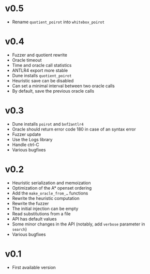 # v0.5
- Rename `quotient_poirot` into `whitebox_poirot`

# v0.4
- Fuzzer and quotient rewrite
- Oracle timeout
- Time and oracle call statistics
- ANTLR4 export more stable
- Dune installs `quotient_poirot`
- Heuristic save can be disabled
- Can set a minimal interval between two oracle calls
- By default, save the previous oracle calls

# v0.3
- Dune installs `poirot` and `bnf2antlr4`
- Oracle should return error code 180 in case of an syntax error
- Fuzzer update
- Use the Logs library
- Handle ctrl-C
- Various bugfixes

# v0.2
- Heuristic serialization and memoization
- Optimization of the A* openset ordering
- Add the `make_oracle_from_…` functions
- Rewrite the heuristic computation
- Rewrite the fuzzer
- The initial injection can be empty
- Read substitutions from a file
- API has default values
- Some minor changes in the API (notably, add `verbose` parameter in `search`)
- Various bugfixes

# v0.1
- First available version
